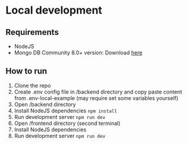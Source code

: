 # Local development

## Requirements

- NodeJS
- Mongo DB Community 8.0+ version: Download [here](https://www.mongodb.com/try/download/community-edition)

## How to run

1. Clone the repo
2. Create .env config file in /backend directory and copy paste content from .env-local-example (may require set some variables yourself)
3. Open /backend directory
4. Install NodeJS dependencies `npm install`
5. Run development server `npm run dev`
6. Open /frontend directory (second terminal)
7. Install NodeJS dependencies
8. Run development server `npm run dev`

